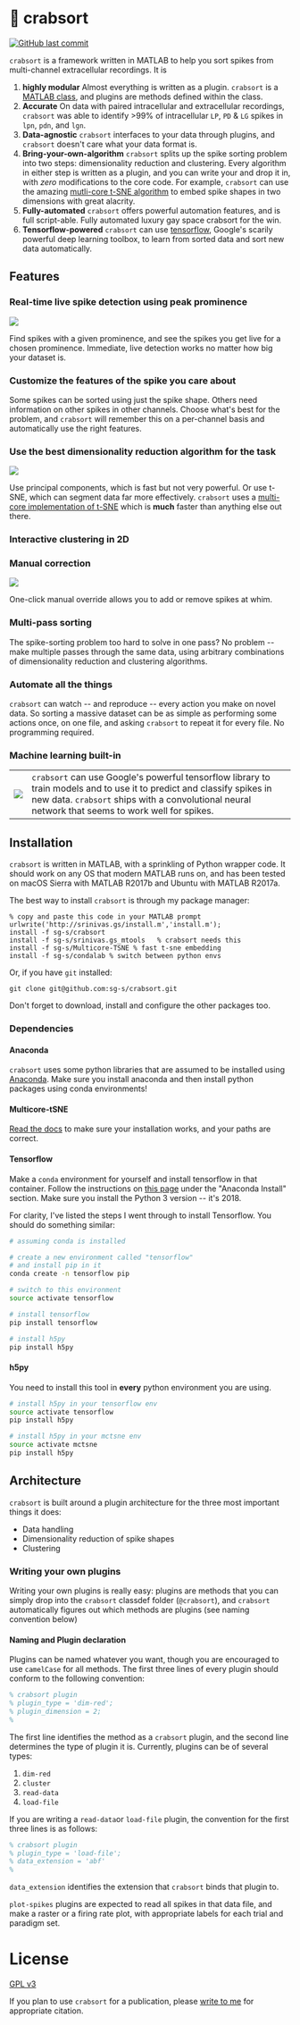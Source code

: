 # 🦀 crabsort

[![GitHub last commit](https://img.shields.io/github/last-commit/sg-s/crabsort.svg)]()


`crabsort` is a framework written in MATLAB to help you sort spikes from multi-channel extracellular recordings. It is 

1. **highly modular** Almost everything is written as a plugin. `crabsort` is a [MATLAB class](https://www.mathworks.com/help/matlab/matlab_oop/classes-in-the-matlab-language.html), and plugins are methods defined within the class. 
2. **Accurate** On data with paired intracellular and extracellular recordings, `crabsort` was able to identify >99% of intracellular `LP`, `PD` & `LG` spikes in `lpn`, `pdn`, and `lgn`. 
3. **Data-agnostic** `crabsort` interfaces to your data through plugins, and `crabsort` doesn't care what your data format is.
4. **Bring-your-own-algorithm** `crabsort` splits up the spike sorting problem into two steps: dimensionality reduction and clustering. Every algorithm in either step is written as a plugin, and you can write your and drop it in, with *zero* modifications to the core code. For example, `crabsort` can use the amazing [mutli-core t-SNE algorithm](https://github.com/DmitryUlyanov/Multicore-TSNE) to embed spike shapes in two dimensions with great alacrity. 
5. **Fully-automated** `crabsort` offers powerful automation features, and is full script-able. Fully automated luxury gay space crabsort for the win.
6. **Tensorflow-powered** `crabsort` can use [tensorflow](https://www.tensorflow.org/), Google's scarily powerful deep learning toolbox, to learn from sorted data and sort new data automatically. 

## Features

### Real-time live spike detection using peak prominence 

![](https://user-images.githubusercontent.com/6005346/36066160-3e672d94-0e73-11e8-917e-2838e574955d.gif)

Find spikes with a given prominence, and see the spikes you get live for a chosen prominence. Immediate, live detection works no matter how big your dataset is. 

### Customize the features of the spike you care about 

Some spikes can be sorted using just the spike shape. Others need information on other spikes in other channels. Choose what's best for the problem, and `crabsort` will remember this on a per-channel basis and automatically use the right features.

### Use the best dimensionality reduction algorithm for the task

![](https://user-images.githubusercontent.com/6005346/36075850-5865b922-0f22-11e8-82bc-dbcae7cda8c7.png)

Use principal components, which is fast but not very powerful. Or use t-SNE, which can segment data far more effectively. `crabsort` uses a [multi-core implementation of t-SNE](https://github.com/sg-s/Multicore-TSNE) which is **much** faster than anything else out there. 

### Interactive clustering in 2D

### Manual correction 

![](https://user-images.githubusercontent.com/6005346/36075988-5bd2f6fe-0f24-11e8-9703-76b5c46ff341.gif)

One-click manual override allows you to add or remove spikes at whim. 

### Multi-pass sorting 

The spike-sorting problem too hard to solve in one pass? No problem -- make multiple passes through the same data, using arbitrary combinations of dimensionality reduction and clustering algorithms. 

### Automate all the things

`crabsort` can watch -- and reproduce -- every action you make on novel data. So sorting a massive dataset can be as simple as performing some actions once, on one file, and asking `crabsort` to repeat it for every file. No programming required. 

### Machine learning built-in 

|  |  |
| --- | --- | 
| ![](https://www.tensorflow.org/_static/images/tensorflow/logo.png) | `crabsort` can use Google's powerful tensorflow library to train models and to use it to predict and classify spikes in new data. `crabsort` ships with a convolutional neural network that seems to work well for spikes. 

## Installation

`crabsort` is written in MATLAB, with a sprinkling of Python wrapper code. It should work on any OS that modern MATLAB runs on, and has been tested on macOS Sierra with MATLAB R2017b and Ubuntu with MATLAB R2017a. 

The best way to install `crabsort` is through my package manager: 

```
% copy and paste this code in your MATLAB prompt
urlwrite('http://srinivas.gs/install.m','install.m'); 
install -f sg-s/crabsort
install -f sg-s/srinivas.gs_mtools   % crabsort needs this 
install -f sg-s/Multicore-TSNE % fast t-sne embedding 
install -f sg-s/condalab % switch between python envs
```

Or, if you have `git` installed:

````
git clone git@github.com:sg-s/crabsort.git
````

Don't forget to download, install and configure the other packages too. 

### Dependencies 

#### Anaconda 

`crabsort` uses some python libraries that are assumed to be installed using [Anaconda](https://www.anaconda.com/). Make sure you install anaconda and then install python packages using conda environments! 

#### Multicore-tSNE

[Read the docs](https://github.com/sg-s/Multicore-TSNE) to make sure your installation works, and your paths are correct. 

#### Tensorflow

Make a `conda` environment for yourself and install tensorflow in that container. Follow the instructions on [this page](https://www.tensorflow.org/install/install_mac#installing_with_anaconda) under the "Anaconda Install" section. Make sure you install the Python 3 version -- it's 2018. 

For clarity, I've listed the steps I went through to install Tensorflow. You should do something similar:

```bash
# assuming conda is installed

# create a new environment called "tensorflow"
# and install pip in it
conda create -n tensorflow pip 

# switch to this environment 
source activate tensorflow 

# install tensorflow 
pip install tensorflow

# install h5py
pip install h5py

```

#### h5py

You need to install this tool in **every** python environment you are using. 

```bash
# install h5py in your tensorflow env
source activate tensorflow
pip install h5py

# install h5py in your mctsne env
source activate mctsne
pip install h5py
``` 

## Architecture


`crabsort` is built around a plugin architecture for the three most important things it does: 

* Data handling
* Dimensionality reduction of spike shapes
* Clustering 

### Writing your own plugins

Writing your own plugins is really easy: plugins are methods that you can simply drop into the `crabsort` classdef folder (`@crabsort`), and `crabsort` automatically figures out which methods are plugins (see naming convention below)

#### Naming and Plugin declaration
Plugins can be named whatever you want, though you are encouraged to use `camelCase` for all methods. The first three lines of every plugin should conform to the following convention:

```matlab
% crabsort plugin
% plugin_type = 'dim-red';
% plugin_dimension = 2; 
% 

```

The first line identifies the method as a `crabsort` plugin, and the second line determines the type of plugin it is. Currently, plugins can be of several types:

1. `dim-red`
2. `cluster`
3. `read-data`
4. `load-file`

If you are writing a `read-data`or `load-file` plugin, the convention for the first three lines is as follows:

```matlab
% crabsort plugin
% plugin_type = 'load-file';
% data_extension = 'abf'
% 
```

`data_extension` identifies the extension that `crabsort` binds that plugin to. 


`plot-spikes` plugins are expected to read all spikes in that data file, and make a raster or a firing rate plot, with appropriate labels for each trial and paradigm set. 

# License 

[GPL v3](http://gplv3.fsf.org/)

If you plan to use `crabsort` for a publication, please [write to me](http://srinivas.gs/#contact) for appropriate citation. 
